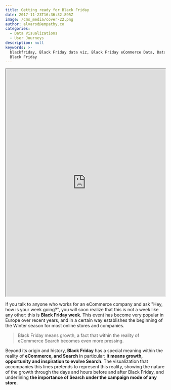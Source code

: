 ```yaml
---
title: Getting ready for Black Friday
date: 2017-11-23T16:36:32.895Z
image: /cms_media/cover-22.png
author: alvarod@empathy.co
categories:
  - Data Visualizations
  - User Journeys
description: null
keywords: >-
  blackfriday, Black Friday data viz, Black Friday eCommerce Data, Data Viz of
  Black Friday
---
```

<iframe id="iframe-black-friday" src="https://www.imagineyourdata.com/datavis/iyd-blackfriday-360/" framebimg-order="1" width="100%" height="720px"    max-height="720px" ></iframe>

If you talk to anyone who works for an eCommerce company and ask "Hey, how is your week going?", you will soon realize that this is not a week like any other: this is **Black Friday week**. This event has become very popular in Europe over recent years, and in a certain way establishes the beginning of the Winter season for most online stores and companies.

> Black Friday means growth, a fact that within the reality of eCommerce Search becomes even more pressing.

Beyond its origin and history, **Black Friday** has a special meaning within the reality of **eCommerce, and Search** in particular: **it means growth, opportunity and inspiration to evolve Search**. The visualization that accompanies this lines pretends to represent this reality, showing the nature of the growth through the days and hours before and after Black Friday, and underlining **the importance of Search under the campaign mode of any store**.